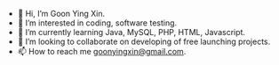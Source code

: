 - 👋 Hi, I’m Goon Ying Xin.
- 👀 I’m interested in coding, software testing.
- 🌱 I’m currently learning Java, MySQL, PHP, HTML, Javascript.
- 💞️ I’m looking to collaborate on developing of free launching projects.
- 📫 How to reach me goonyingxin@gmail.com.

<!---
yingxingoon/yingxingoon is a ✨ special ✨ repository because its `README.md` (this file) appears on your GitHub profile.
You can click the Preview link to take a look at your changes.
--->
